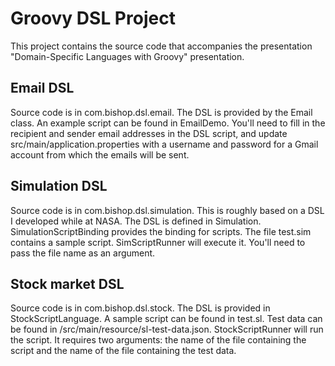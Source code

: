 # Groovy DSL Project
This project contains the source code that accompanies the presentation "Domain-Specific
Languages with Groovy" presentation.

## Email DSL
Source code is in com.bishop.dsl.email. The DSL is provided by the Email class. An example
script can be found in EmailDemo. You'll need to fill in the recipient and sender
email addresses in the DSL script, and update src/main/application.properties with
a username and password for a Gmail account from which the emails will be sent.

## Simulation DSL
Source code is in com.bishop.dsl.simulation. This is roughly based on a DSL I 
developed while at NASA. The DSL is defined in Simulation. SimulationScriptBinding
provides the binding for scripts. The file test.sim contains a sample script. 
SimScriptRunner will execute it. You'll need to pass the file name as an argument.

## Stock market DSL
Source code is in com.bishop.dsl.stock. The DSL is provided in StockScriptLanguage.
A sample script can be found in test.sl. Test data can be found in
/src/main/resource/sl-test-data.json. StockScriptRunner will run the script.
It requires two arguments: the name of the file containing the script and the
name of the file containing the test data.